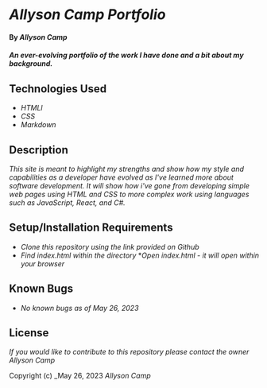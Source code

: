 # _Allyson Camp Portfolio_

#### By _**Allyson Camp**_

#### _An ever-evolving portfolio of the work I have done and a bit about my background._

## Technologies Used

* _HTMLl_
* _CSS_
* _Markdown_

## Description

_This site is meant to highlight my strengths and show how my style and capabilities as a developer have evolved as I've learned more about software development. It will show how i've gone from developing simple web pages using HTML and CSS to more complex work using languages such as JavaScript, React, and C#._

## Setup/Installation Requirements

* _Clone this repository using the link provided on Github_
* _Find index.html within the directory_
*_Open index.html - it will open within your browser_

## Known Bugs

* _No known bugs as of May 26, 2023_

## License

_If you would like to contribute to this repository please contact the owner Allyson Camp_

Copyright (c) _May 26, 2023 _Allyson Camp_